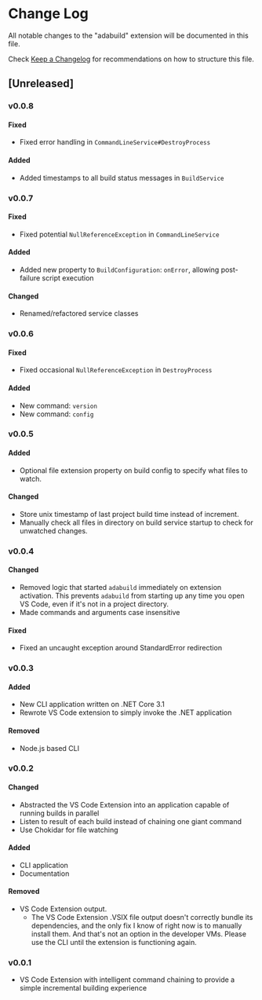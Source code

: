 # Change Log

All notable changes to the "adabuild" extension will be documented in this file.

Check [Keep a Changelog](http://keepachangelog.com/) for recommendations on how to structure this file.

## [Unreleased]

### v0.0.8

#### Fixed
 - Fixed error handling in `CommandLineService#DestroyProcess`

#### Added
 - Added timestamps to all build status messages in `BuildService`

### v0.0.7

#### Fixed
 - Fixed potential `NullReferenceException` in `CommandLineService`

#### Added
 - Added new property to `BuildConfiguration`: `onError`, allowing post-failure script execution

#### Changed
 - Renamed/refactored service classes

### v0.0.6

#### Fixed
 - Fixed occasional `NullReferenceException` in `DestroyProcess`

#### Added
 - New command: `version`
 - New command: `config`

### v0.0.5

#### Added
 - Optional file extension property on build config to specify what files to watch.

#### Changed
 - Store unix timestamp of last project build time instead of increment.
 - Manually check all files in directory on build service startup to check for unwatched changes.

### v0.0.4

#### Changed
 - Removed logic that started `adabuild` immediately on extension activation. This prevents `adabuild` from starting up any time you open VS Code, even if it's not in a project directory.
 - Made commands and arguments case insensitive

#### Fixed
 - Fixed an uncaught exception around StandardError redirection

### v0.0.3

#### Added
 - New CLI application written on .NET Core 3.1
 - Rewrote VS Code extension to simply invoke the .NET application

#### Removed
 - Node.js based CLI

### v0.0.2

#### Changed
 - Abstracted the VS Code Extension into an application capable of running builds in parallel
 - Listen to result of each build instead of chaining one giant command
 - Use Chokidar for file watching

#### Added
 - CLI application
 - Documentation
 
#### Removed
 - VS Code Extension output.
   - The VS Code Extension .VSIX file output doesn't correctly bundle its dependencies, and the only fix I know of right now is to manually install them. And that's not an option in the developer VMs. Please use the CLI until the extension is functioning again.

### v0.0.1

 - VS Code Extension with intelligent command chaining to provide a simple incremental building experience

